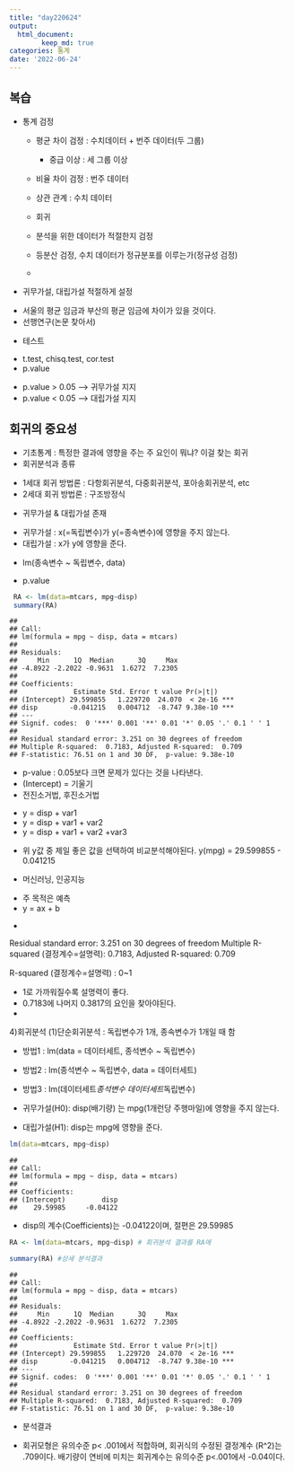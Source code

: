 ```yaml
---
title: "day220624"
output: 
  html_document:    
        keep_md: true
categories: 통계
date: '2022-06-24'
---
```




## 복습
- 통계 검정
  + 평균 차이 검정 : 수치데이터 + 번주 데이터(두 그룹)
    - 중급 이상 : 세 그룹 이상
  + 비율 차이 검정 : 번주 데이터
  + 상관 관계 : 수치 데이터
  + 회귀 
  
  + 분석을 위한 데이터가 적절한지 검정
  + 등분산 검정, 수치 데이터가 정규분포를 이루는가(정규성 검정)
  +
  
- 귀무가설, 대립가설 적절하게 설정
 + 서울의 평균 임금과 부산의 평균 임금에 차이가 있을 것이다. 
 + 선행연구(논문 찾아서)
 
- 테스트 
 + t.test, chisq.test, cor.test
 + p.value
  - p.value > 0.05 --> 귀무가설 지지
  - p.value < 0.05 --> 대립가설 지지

## 회귀의 중요성
- 기초통계 : 특정한 결과에 영향을 주는 주 요인이 뭐냐? 이걸 찾는 회귀
- 회귀분석과 종류
 + 1세대 회귀 방법론 : 다항회귀분석, 다중회귀분석, 포아송회귀분석, etc
 + 2세대 회귀 방법론 : 구조방정식
 
- 귀무가설 & 대립가설 존재
 + 귀무가설 : x(=독립변수)가 y(=종속변수)에 영향을 주지 않는다.
 + 대립가설 : x가 y에 영향을 준다.
 
- lm(종속변수 ~ 독립변수, data)
 + p.value

```r
 RA <- lm(data=mtcars, mpg~disp)
 summary(RA) 
```

```
## 
## Call:
## lm(formula = mpg ~ disp, data = mtcars)
## 
## Residuals:
##     Min      1Q  Median      3Q     Max 
## -4.8922 -2.2022 -0.9631  1.6272  7.2305 
## 
## Coefficients:
##              Estimate Std. Error t value Pr(>|t|)    
## (Intercept) 29.599855   1.229720  24.070  < 2e-16 ***
## disp        -0.041215   0.004712  -8.747 9.38e-10 ***
## ---
## Signif. codes:  0 '***' 0.001 '**' 0.01 '*' 0.05 '.' 0.1 ' ' 1
## 
## Residual standard error: 3.251 on 30 degrees of freedom
## Multiple R-squared:  0.7183,	Adjusted R-squared:  0.709 
## F-statistic: 76.51 on 1 and 30 DF,  p-value: 9.38e-10
```
 - p-value : 0.05보다 크면 문제가 있다는 것을 나타낸다.
 - (Intercept) = 기울기
 - 전진소거법, 후진소거법
  + y = disp + var1
  + y = disp + var1 + var2 
  + y = disp + var1 + var2 +var3
 - 위 y값 중 제일 좋은 값을 선택하여 비교분석해야된다.
 y(mpg) = 29.599855 - 0.041215
 
 
 
 
- 머신러닝, 인공지능
 + 주 목적은 예측
 + y = ax + b
 
-

Residual standard error: 3.251 on 30 degrees of freedom
Multiple R-squared (결정계수=설명력):  0.7183,	Adjusted R-squared:  0.709 

R-squared (결정계수=설명력) : 0~1
 - 1로 가까워질수록 설명력이 좋다.
 - 0.7183에 나머지 0.3817의 요인을 찾아야된다. 
 - 
 
4)회귀분석
(1)단순회귀분석 : 독립변수가 1개, 종속변수가 1개일 때 함
- 방법1 : lm(data = 데이터세트, 종석변수 ~ 독립변수)
- 방법2 : lm(종석변수 ~ 독립변수, data = 데이터세트)
- 방법3 : lm(데이터세트$종석변수 ~ 데이터세트$독립변수)

- 귀무가설(H0): disp(배기량) 는 mpg(1개런당 주행마일)에 영향을 주지 않는다.
- 대립가설(H1): disp는 mpg에 영향을 준다.

```r
lm(data=mtcars, mpg~disp)
```

```
## 
## Call:
## lm(formula = mpg ~ disp, data = mtcars)
## 
## Coefficients:
## (Intercept)         disp  
##    29.59985     -0.04122
```
 + disp의 계수(Coefficients)는 -0.04122이며, 절편은 29.59985

```r
RA <- lm(data=mtcars, mpg~disp) # 회귀분석 결과를 RA에

summary(RA) #상세 분석결과
```

```
## 
## Call:
## lm(formula = mpg ~ disp, data = mtcars)
## 
## Residuals:
##     Min      1Q  Median      3Q     Max 
## -4.8922 -2.2022 -0.9631  1.6272  7.2305 
## 
## Coefficients:
##              Estimate Std. Error t value Pr(>|t|)    
## (Intercept) 29.599855   1.229720  24.070  < 2e-16 ***
## disp        -0.041215   0.004712  -8.747 9.38e-10 ***
## ---
## Signif. codes:  0 '***' 0.001 '**' 0.01 '*' 0.05 '.' 0.1 ' ' 1
## 
## Residual standard error: 3.251 on 30 degrees of freedom
## Multiple R-squared:  0.7183,	Adjusted R-squared:  0.709 
## F-statistic: 76.51 on 1 and 30 DF,  p-value: 9.38e-10
```
 - 분석결과
  + 회귀모형은 유의수준 p< .001에서 적합하며, 회귀식의 수정된 결정계수 (R^2)는 .709이다. 배기량이 연비에 미치는 회귀계수는 유의수준 p<.001에서 -0.04이다.

  
  
